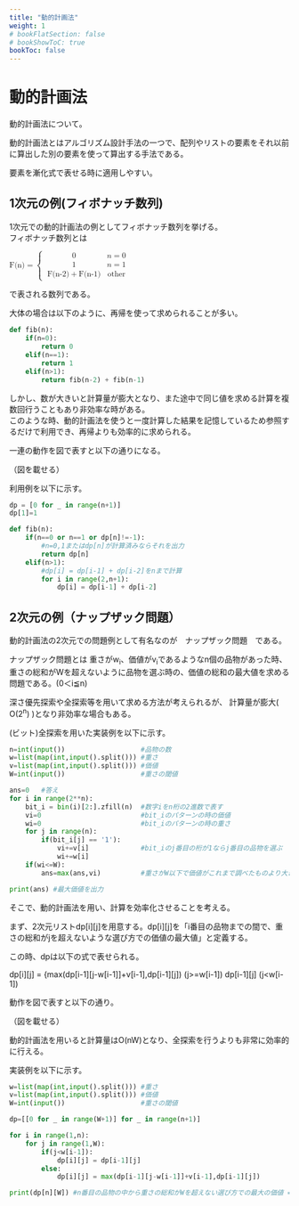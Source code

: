 ```yaml
---
title: "動的計画法"
weight: 1
# bookFlatSection: false
# bookShowToC: true
bookToc: false
---
```


# 動的計画法

動的計画法について。

動的計画法とはアルゴリズム設計手法の一つで、配列やリストの要素をそれ以前に算出した別の要素を使って算出する手法である。

要素を漸化式で表せる時に適用しやすい。  

## 1次元の例(フィボナッチ数列)

1次元での動的計画法の例としてフィボナッチ数列を挙げる。  
フィボナッチ数列とは  

<math>
<msub>
    <mi>F(n)</mi> 
</msub>
<mo>=</mo>
<mrow>
    <mo rspace="0.25em">{</mo>
    <mtable columnalign="left" columnspacing="0.5em">
        <mtr>
            <mtd><mn>0</mn></mtd>
            <mtd>
                <mi>n</mi>
                <mo>=</mo>
                <mn>0</mn>
            </mtd>
        </mtr>
        <mtr>
            <mtd><mn>1</mn></mtd>
            <mtd>
                <mi>n</mi>
                <mo>=</mo>
                <mn>1</mn>
            </mtd>
        </mtr>
        <mtr>
            <mtd>
                    <mi>F(n-2)</mi> 
                <mo>+</mo>
                    <mi>F(n-1)</mi> 
            </mtd>
            <mtd>
                <mtext>other</mtext>
            </mtd>
        </mtr>
</mrow>
</math>

で表される数列である。

大体の場合は以下のように、再帰を使って求められることが多い。

```python
def fib(n):
    if(n=0):
        return 0
    elif(n==1):
        return 1
    elif(n>1):
        return fib(n-2) + fib(n-1)
```

しかし、数が大きいと計算量が膨大となり、また途中で同じ値を求める計算を複数回行うこともあり非効率な時がある。  
このような時、動的計画法を使うと一度計算した結果を記憶しているため参照するだけで利用でき、再帰よりも効率的に求められる。  

一連の動作を図で表すと以下の通りになる。

（図を載せる）


利用例を以下に示す。  

```python
dp = [0 for _ in range(n+1)]
dp[1]=1

def fib(n):
    if(n==0 or n==1 or dp[n]!=-1):
        #n=0,1またはdp[n]が計算済みならそれを出力
        return dp[n]
    elif(n>1):
        #dp[i] = dp[i-1] + dp[i-2]をnまで計算
        for i in range(2,n+1):
            dp[i] = dp[i-1] + dp[i-2]
```


## 2次元の例（ナップザック問題）

動的計画法の2次元での問題例として有名なのが　ナップザック問題　である。  

ナップザック問題とは
重さがw<sub>i</sub>、価値がv<sub>i</sub>であるようなn個の品物があった時、重さの総和がWを超えないように品物を選ぶ時の、価値の総和の最大値を求める問題である。(0＜i≦n)

深さ優先探索や全探索等を用いて求める方法が考えられるが、
計算量が膨大( O(2<sup>n</sup>) )となり非効率な場合もある。

(ビット)全探索を用いた実装例を以下に示す。

```python
n=int(input())                   #品物の数
w=list(map(int,input().split())) #重さ
v=list(map(int,input().split())) #価値
W=int(input())                   #重さの閾値

ans=0   #答え
for i in range(2**n):
    bit_i = bin(i)[2:].zfill(n)  #数字iをn桁の2進数で表す
    vi=0                         #bit_iのパターンの時の価値
    wi=0                         #bit_iのパターンの時の重さ
    for j in range(n):
        if(bit_i[j] == '1'):
            vi+=v[i]             #bit_iのj番目の桁が1ならj番目の品物を選ぶ
            wi+=w[i]
    if(wi<=W):                  
        ans=max(ans,vi)          #重さがW以下で価値がこれまで調べたものより大きいならそれを最大価値とする

print(ans) #最大価値を出力
```

そこで、動的計画法を用い、計算を効率化させることを考える。  

まず、2次元リストdp[i][j]を用意する。dp[i][j]を「i番目の品物までの間で、重さの総和がjを超えないような選び方での価値の最大値」と定義する。

この時、dpは以下の式で表せられる。

dp[i][j] = {max(dp[i-1][j-w[i-1]]+v[i-1],dp[i-1][j])  (j>=w[i-1])
            dp[i-1][j]                                (j<w[i-1])

動作を図で表すと以下の通り。

（図を載せる）


動的計画法を用いると計算量はO(nW)となり、全探索を行うよりも非常に効率的に行える。

実装例を以下に示す。

```python
w=list(map(int,input().split())) #重さ
v=list(map(int,input().split())) #価値
W=int(input())                   #重さの閾値

dp=[[0 for _ in range(W+1)] for _ in range(n+1)]

for i in range(1,n):
    for j in range(1,W):
        if(j<w[i-1]):
            dp[i][j] = dp[i-1][j]
        else:
            dp[i][j] = max(dp[i-1][j-w[i-1]]+v[i-1],dp[i-1][j])

print(dp[n][W]) #n番目の品物の中から重さの総和がWを超えない選び方での最大の価値 = 答え
```